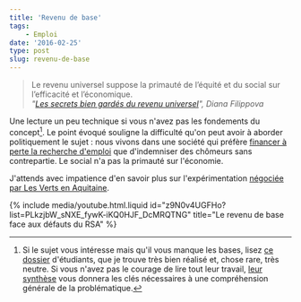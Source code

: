 ```yaml
---
title: 'Revenu de base'
tags:
    - Emploi
date: '2016-02-25'
type: post
slug: revenu-de-base
---
```


> Le revenu universel suppose la primauté de l’équité et du social sur l’efficacité et l’économique.  
> <cite>"[Les secrets bien gardés du revenu universel](http://magazine.ouishare.net/fr/2016/02/les-secrets-bien-gardes-du-revenu-universel/)", Diana Filippova</cite>

Une lecture un peu technique si vous n'avez pas les fondements du concept[^dossier]. Le point évoqué souligne la difficulté qu'on peut avoir à aborder politiquement le sujet : nous vivons dans une société qui préfère [financer à perte la recherche d'emploi](http://www.lemonde.fr/les-decodeurs/article/2016/02/24/les-chomeurs-ne-sont-pas-responsables-du-deficit-et-de-la-dette-de-l-assurance-chomage_4870857_4355770.html) que d'indemniser des chômeurs sans contrepartie. Le social n'a pas la primauté sur l'économie.

[^dossier]: Si le sujet vous intéresse mais qu'il vous manque les bases, lisez [ce dossier](http://www.controverses-minesparistech-4.fr/~groupe16/ "Revenu de base : Utopie ou pragmatisme") d'étudiants, que je trouve très bien réalisé et, chose rare, très neutre. Si vous n'avez pas le courage de lire tout leur travail, [leur synthèse](http://www.controverses-minesparistech-4.fr/~groupe16/2015/06/01/en-bref/) vous donnera les clés nécessaires à une compréhension générale de la problématique.

J'attends avec impatience d'en savoir plus sur l'expérimentation [négociée par Les Verts en Aquitaine](http://rue89bordeaux.com/2015/12/le-revenu-de-base-dans-laccord-ps-eelv-pour-la-region/ '"Le revenu de base dans l’accord PS-EELV pour la région", Walid Salem').

{% include media/youtube.html.liquid id="z9N0v4UGFHo?list=PLkzjbW_sNXE_fywK-iKQ0HJF_DcMRQTNG" title="Le revenu de base face aux défauts du RSA" %}
